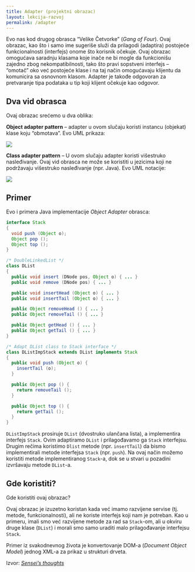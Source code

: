 ```yaml
---
title: Adapter (projektni obrazac)
layout: lekcija-razvoj
permalink: /adapter
---
```


Evo nas kod drugog obrasca “Velike Četvorke” (*Gang of Four*). Ovaj obrazac, kao što i samo ime sugeriše služi da prilagodi (adaptira) postojeće funkcionalnosti (interfejs) onome što korisnik očekuje. Ovaj obrazac omogućava saradnju klasama koje inače ne bi mogle da funkcionišu zajedno zbog nekompatibilnosti, tako što pravi sopstveni interfejs – “omotač” oko već postojeće klase i na taj način omogućavaju klijentu da komunicira sa osnovnom klasom. Adapter je takođe odgovoran za pretvaranje tipa podataka u tip koji klijent očekuje kao odgovor.

## Dva vid obrasca

Ovaj obrazac srećemo u dva oblika:

**Object adapter pattern** – adapter u ovom slučaju koristi instancu (objekat) klase koju “obmotava”. Evo UML prikaza:

![](https://upload.wikimedia.org/wikipedia/commons/d/d7/ObjectAdapter.png)

**Class adapter pattern** – U ovom slučaju adapter koristi višestruko nasleđivanje. Ovaj vid obrasca ne može se koristiti u jezicima koji ne podržavaju višestruko nasleđivanje (npr. Java). Evo UML notacije:

![](https://upload.wikimedia.org/wikipedia/commons/3/35/ClassAdapter.png)

## Primer

Evo i primera Java implementacije *Object Adapter* obrasca:

```java
interface Stack
{
  void push (Object o);
  Object pop ();
  Object top ();
}

/* DoubleLinkedList */
class DList
{
  public void insert (DNode pos, Object o) { ... }
  public void remove (DNode pos) { ... }

  public void insertHead (Object o) { ... }
  public void insertTail (Object o) { ... }

  public Object removeHead () { ... }
  public Object removeTail () { ... }

  public Object getHead () { ... }
  public Object getTail () { ... }
}

/* Adapt DList class to Stack interface */
class DListImpStack extends DList implements Stack
{
  public void push (Object o) {
    insertTail (o);
  }

  public Object pop () {
    return removeTail ();
  }

  public Object top () {
    return getTail ();
  }
}
```

`DListImpStack` prosiruje `DList` (dvostruko ulančana lista), a implementira interfejs `Stack`. Ovim adaptiramo `DList` i prilagođavamo ga `Stack` interfejsu. Drugim rečima koristimo `Dlist` metode (npr. `insertTail`) da bismo implementirali metode interfejsa `Stack` (npr. `push`). Na ovaj način možemo koristiti metode implementiranog `Stack`-a, dok se u stvari u pozadini izvršavaju metode `DList`-a.

## Gde koristiti?

Gde koristiti ovaj obrazac?

Ovaj obrazac je izuzetno koristan kada već imamo razvijene servise (tj. metode, funkcionalnosti), ali ne koriste interfejs koji nam je potreban. Kao u primeru, imali smo već razvijene metode za rad sa `Stack`-om, ali u okviru druge klase (`DList`) i morali smo samo uraditi malo prilagođavanje interfejsu `Stack`.

Primer iz svakodnevnog života je konvertovanje DOM-a (*Document Object Model*) jednog XML-a za prikaz u strukturi drveta.


Izvor: *[Sensei’s thoughts](https://senseithoughts.wordpress.com/)*
